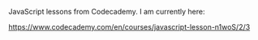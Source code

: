 JavaScript lessons from Codecademy.
I am currently here:

https://www.codecademy.com/en/courses/javascript-lesson-n1woS/2/3

